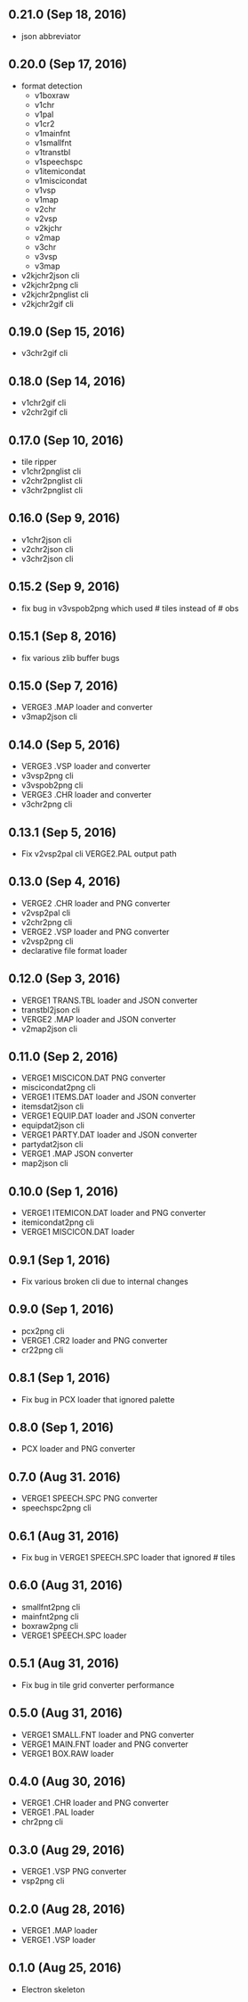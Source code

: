 ## 0.21.0 (Sep 18, 2016)

- json abbreviator

## 0.20.0 (Sep 17, 2016)

- format detection
  - v1boxraw
  - v1chr
  - v1pal
  - v1cr2
  - v1mainfnt
  - v1smallfnt
  - v1transtbl
  - v1speechspc
  - v1itemicondat
  - v1miscicondat
  - v1vsp
  - v1map
  - v2chr
  - v2vsp
  - v2kjchr
  - v2map
  - v3chr
  - v3vsp
  - v3map
- v2kjchr2json cli
- v2kjchr2png cli
- v2kjchr2pnglist cli
- v2kjchr2gif cli

## 0.19.0 (Sep 15, 2016)

- v3chr2gif cli

## 0.18.0 (Sep 14, 2016)

- v1chr2gif cli
- v2chr2gif cli

## 0.17.0 (Sep 10, 2016)

- tile ripper
- v1chr2pnglist cli
- v2chr2pnglist cli
- v3chr2pnglist cli

## 0.16.0 (Sep 9, 2016)

- v1chr2json cli
- v2chr2json cli
- v3chr2json cli

## 0.15.2 (Sep 9, 2016)

- fix bug in v3vspob2png which used # tiles instead of # obs

## 0.15.1 (Sep 8, 2016)

- fix various zlib buffer bugs

## 0.15.0 (Sep 7, 2016)

- VERGE3 .MAP loader and converter
- v3map2json cli

## 0.14.0 (Sep 5, 2016)

- VERGE3 .VSP loader and converter
- v3vsp2png cli
- v3vspob2png cli
- VERGE3 .CHR loader and converter
- v3chr2png cli

## 0.13.1 (Sep 5, 2016)

- Fix v2vsp2pal cli VERGE2.PAL output path

## 0.13.0 (Sep 4, 2016)

- VERGE2 .CHR loader and PNG converter
- v2vsp2pal cli
- v2chr2png cli
- VERGE2 .VSP loader and PNG converter
- v2vsp2png cli
- declarative file format loader

## 0.12.0 (Sep 3, 2016)

- VERGE1 TRANS.TBL loader and JSON converter
- transtbl2json cli
- VERGE2 .MAP loader and JSON converter
- v2map2json cli

## 0.11.0 (Sep 2, 2016)

- VERGE1 MISCICON.DAT PNG converter
- miscicondat2png cli
- VERGE1 ITEMS.DAT loader and JSON converter
- itemsdat2json cli
- VERGE1 EQUIP.DAT loader and JSON converter
- equipdat2json cli
- VERGE1 PARTY.DAT loader and JSON converter
- partydat2json cli
- VERGE1 .MAP JSON converter
- map2json cli

## 0.10.0 (Sep 1, 2016)

- VERGE1 ITEMICON.DAT loader and PNG converter
- itemicondat2png cli
- VERGE1 MISCICON.DAT loader

## 0.9.1 (Sep 1, 2016)

- Fix various broken cli due to internal changes

## 0.9.0 (Sep 1, 2016)

- pcx2png cli
- VERGE1 .CR2 loader and PNG converter
- cr22png cli

## 0.8.1 (Sep 1, 2016)

- Fix bug in PCX loader that ignored palette

## 0.8.0 (Sep 1, 2016)

- PCX loader and PNG converter

## 0.7.0 (Aug 31. 2016)

- VERGE1 SPEECH.SPC PNG converter
- speechspc2png cli

## 0.6.1 (Aug 31, 2016)

- Fix bug in VERGE1 SPEECH.SPC loader that ignored # tiles

## 0.6.0 (Aug 31, 2016)

- smallfnt2png cli
- mainfnt2png cli
- boxraw2png cli
- VERGE1 SPEECH.SPC loader

## 0.5.1 (Aug 31, 2016)

- Fix bug in tile grid converter performance

## 0.5.0 (Aug 31, 2016)

- VERGE1 SMALL.FNT loader and PNG converter
- VERGE1 MAIN.FNT loader and PNG converter
- VERGE1 BOX.RAW loader

## 0.4.0 (Aug 30, 2016)

- VERGE1 .CHR loader and PNG converter
- VERGE1 .PAL loader
- chr2png cli

## 0.3.0 (Aug 29, 2016)

- VERGE1 .VSP PNG converter
- vsp2png cli

## 0.2.0 (Aug 28, 2016)

- VERGE1 .MAP loader
- VERGE1 .VSP loader

## 0.1.0 (Aug 25, 2016)

- Electron skeleton

